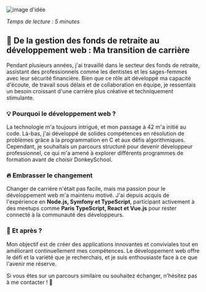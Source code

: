 <img src="https://images.unsplash.com/photo-1493612276216-ee3925520721?ixlib=rb-4.0.3&ixid=MnwxMjA3fDB8MHxwaG90by1wYWdlfHx8fGVufDB8fHx8&auto=format&fit=crop&w=464&q=80" class="mx-auto" alt="image d'idée"/>

<i>Temps de lecture : 5 minutes</i>

## 🚀 De la gestion des fonds de retraite au développement web : Ma transition de carrière

Pendant plusieurs années, j'ai travaillé dans le secteur des fonds de retraite, assistant des professionnels comme les dentistes et les sages-femmes avec leur sécurité financière. Bien que ce rôle ait développé ma capacité d'écoute, de travail sous délais et de collaboration en équipe, je ressentais un besoin croissant d'une carrière plus créative et techniquement stimulante.

### 💡 Pourquoi le développement web ?

La technologie m'a toujours intrigué, et mon passage à 42 m'a initié au code. Là-bas, j'ai développé de solides compétences en résolution de problèmes grâce à la programmation en C et aux défis algorithmiques. Cependant, je souhaitais un parcours structuré pour devenir développeur professionnel, ce qui m'a amené à explorer différents programmes de formation avant de choisir DonkeySchool.

### 🔥 Embrasser le changement

Changer de carrière n'était pas facile, mais ma passion pour le développement web m'a maintenu motivé. J'ai depuis acquis de l'expérience en **Node.js, Symfony et TypeScript**, participant activement à des meetups comme **Paris TypeScript, React et Vue.js** pour rester connecté à la communauté des développeurs.

### 🎯 Et après ?

Mon objectif est de créer des applications innovantes et conviviales tout en améliorant continuellement mes compétences. Le développement web offre le défi et la variété que je recherchais, et je suis enthousiaste face à ce que l'avenir me réserve.

Si vous êtes sur un parcours similaire ou souhaitez échanger, n'hésitez pas à me contacter ! 🚀
